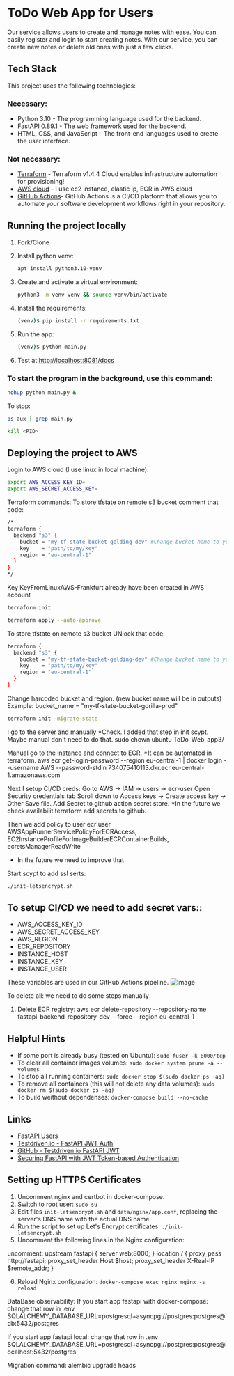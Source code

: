 # ToDo Web App for Users

Our service allows users to create and manage notes with ease. You can easily register and login to start creating notes. With our service, you can create new notes or delete old ones with just a few clicks.

## Tech Stack

This project uses the following technologies:

### Necessary:
- Python 3.10 - The programming language used for the backend.
- FastAPI 0.89.1 - The web framework used for the backend.
- HTML, CSS, and JavaScript - The front-end languages used to create the user interface.

### Not necessary:
- [Terraform](https://www.terraform.io/) - Terraform v1.4.4 Cloud enables infrastructure automation for provisioning!
- [AWS cloud](https://aws.amazon.com/what-is-aws/) - I use ec2 instance, elastic ip, ECR in AWS cloud 
- [GitHub Actions](https://github.com/features/actions)- GitHub Actions is a CI/CD platform that allows you to automate your software development workflows right in your repository. 

## Running the project locally

1. Fork/Clone

1. Install python venv:

    ```sh
    apt install python3.10-venv
    ```

1. Create and activate a virtual environment:

    ```sh
    python3 -m venv venv && source venv/bin/activate
    ```

1. Install the requirements:

    ```sh
    (venv)$ pip install -r requirements.txt
    ```

1. Run the app:

    ```sh
    (venv)$ python main.py
    ```

1. Test at [http://localhost:8081/docs](http://localhost:8081/docs)

### To start the program in the background, use this command:
```sh
nohup python main.py &
```

To stop:
```sh
ps aux | grep main.py
```
```sh
kill <PID>
```
## Deploying the project to AWS
Login to AWS cloud (I use linux in local machine):

```sh
export AWS_ACCESS_KEY_ID=
export AWS_SECRET_ACCESS_KEY=
```
Terraform commands:
To store tfstate on remote s3 bucket comment that code:
```sh
/*
terraform {
  backend "s3" {
    bucket = "my-tf-state-bucket-gelding-dev" #Change bucket name to your actual bucket name. You will see that in outputs.
    key    = "path/to/my/key"
    region = "eu-central-1"
  }
}
*/
```

Key KeyFromLinuxAWS-Frankfurt already have been created in AWS account 
```sh
terraform init
```

```sh
terraform apply --auto-approve
```

To store tfstate on remote s3 bucket UNlock that code:
```sh
terraform {
  backend "s3" {
    bucket = "my-tf-state-bucket-gelding-dev" #Change bucket name to your actual bucket name. You will see that in outputs.
    key    = "path/to/my/key"
    region = "eu-central-1"
  }
}
```

Change harcoded bucket and region. (new bucket name will be in outputs)
Example: bucket_name = "my-tf-state-bucket-gorilla-prod"

```sh
terraform init -migrate-state
```
I go to the server and manually *Check. I added that step in init scypt. Maybe manual don't need to do that.
sudo chown ubuntu ToDo_Web_app3/

Manual go to the instance and connect to ECR. *It can be automated in terraform.
aws ecr get-login-password --region eu-central-1 | docker login --username AWS --password-stdin 734075410113.dkr.ecr.eu-central-1.amazonaws.com

Next I setup CI/CD creds:
Go to AWS -> IAM -> users -> ecr-user
Open Security credentials tab
Scroll down to Access keys -> Create access key -> Other
Save file.
Add Secret to github action secret store. *In the future we check availabilit terraform add secrets to github.




Then we add policy to user ecr user 
AWSAppRunnerServicePolicyForECRAccess, 
EC2InstanceProfileForImageBuilderECRContainerBuilds,
ecretsManagerReadWrite
* In the future we need to improve that





Start scypt to add ssl serts:
```sh
./init-letsencrypt.sh
```

## To setup CI/CD we need to add secret vars::

- AWS_ACCESS_KEY_ID
- AWS_SECRET_ACCESS_KEY
- AWS_REGION
- ECR_REPOSITORY
- INSTANCE_HOST
- INSTANCE_KEY
- INSTANCE_USER

These variables are used in our GitHub Actions pipeline.
![image](https://user-images.githubusercontent.com/50805334/224275693-42f42348-d12f-459b-b8a5-8d67ecbfe11d.png)


To delete all:
we need to do some steps manually
1) Delete ECR registry: aws ecr delete-repository --repository-name fastapi-backend-repository-dev --force --region eu-central-1

## Helpful Hints

- If some port is already busy (tested on Ubuntu): `sudo fuser -k 8000/tcp`
- To clear all container images volumes: `sudo docker system prune -a --volumes`
- To stop all running containers: `sudo docker stop $(sudo docker ps -aq)`
- To remove all containers (this will not delete any data volumes): `sudo docker rm $(sudo docker ps -aq)`
- To build weithout dependenses: `docker-compose build --no-cache`


## Links

- [FastAPI Users](https://fastapi-users.github.io/fastapi-users/10.4/usage/flow/)
- [Testdriven.io - FastAPI JWT Auth](https://testdriven.io/blog/fastapi-jwt-auth/)
- [GitHub - Testdriven.io FastAPI JWT](https://github.com/testdrivenio/fastapi-jwt)
- [Securing FastAPI with JWT Token-based Authentication](https://testdriven.io/blog/fastapi-jwt-auth/)



## Setting up HTTPS Certificates

1. Uncomment nginx and certbot in docker-compose.
2. Switch to root user: `sudo su`
3. Edit files `init-letsencrypt.sh` and `data/nginx/app.conf`, replacing the server's DNS name with the actual DNS name.
4. Run the script to set up Let's Encrypt certificates: `./init-letsencrypt.sh`
5. Uncomment the following lines in the Nginx configuration:

uncomment:
upstream fastapi {
       server web:8000;
}
    location / {
        proxy_pass http://fastapi;
        proxy_set_header Host $host;
        proxy_set_header X-Real-IP $remote_addr;
    }  

6. Reload Nginx configuration: `docker-compose exec nginx nginx -s reload`



DataBase observability:
If you start app fastapi with docker-compose:
change that row in .env
SQLALCHEMY_DATABASE_URL=postgresql+asyncpg://postgres:postgres@db:5432/postgres

If you start app fastapi local:
change that row in .env
SQLALCHEMY_DATABASE_URL=postgresql+asyncpg://postgres:postgres@localhost:5432/postgres

Migration command:
alembic upgrade heads
